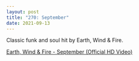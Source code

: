 ```yaml
---
layout: post
title: "270: September"
date: 2021-09-13
---
```


Classic funk and soul hit by Earth, Wind & Fire.

[Earth, Wind & Fire - September (Official HD Video)](https://youtu.be/Gs069dndIYk)

